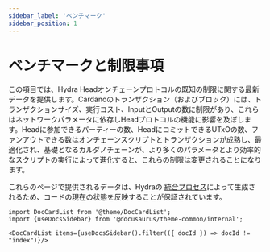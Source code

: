 ```yaml
---
sidebar_label: 'ベンチマーク'
sidebar_position: 1
---
```


# ベンチマークと制限事項

この項目では、Hydra Headオンチェーンプロトコルの既知の制限に関する最新データを提供します。Cardanoのトランザクション（およびブロック）には、トランザクションサイズ、実行コスト、InputとOutputの数に制限があり、これらはネットワークパラメータに依存しHeadプロトコルの機能に影響を及ぼします。Headに参加できるパーティーの数、HeadにコミットできるUTxOの数、ファンアウトできる数はオンチェーンスクリプトとトランザクションが成熟し、最適化され、基礎となるカルダノチェーンが、より多くのパラメータとより効率的なスクリプトの実行によって進化すると、これらの制限は変更されることになります。

これらのページで提供されるデータは、Hydraの [統合プロセス](https://github.com/input-output-hk/hydra/actions/workflows/ci.yaml)によって生成されるため、コードの現在の状態を反映することが保証されています。

```mdx-code-block
import DocCardList from '@theme/DocCardList';
import {useDocsSidebar} from '@docusaurus/theme-common/internal';

<DocCardList items={useDocsSidebar().filter(({ docId }) => docId != "index")}/>
```
